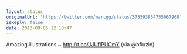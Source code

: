 ```yaml
---
layout: status
originalUrl: 'https://twitter.com/marcgg/status/375593854755667968'
isReply: false
date: 2013-09-05 12:18:47
---
```


Amazing illustrations ~ http://t.co/JJUflPUCmY (via @bfluzin)
